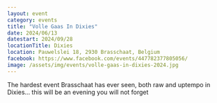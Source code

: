 ```yaml
---
layout: event
category: events
title: "Volle Gaas In Dixies"
date: 2024/06/13
datestart: 2024/09/28
locationTitle: Dixies
location: Pauwelslei 18, 2930 Brasschaat, Belgium
facebook: https://www.facebook.com/events/447782377805056/
image: /assets/img/events/volle-gaas-in-dixies-2024.jpg
---
```


The hardest event Brasschaat has ever seen, both raw and uptempo in Dixies... this will be an evening you will not forget